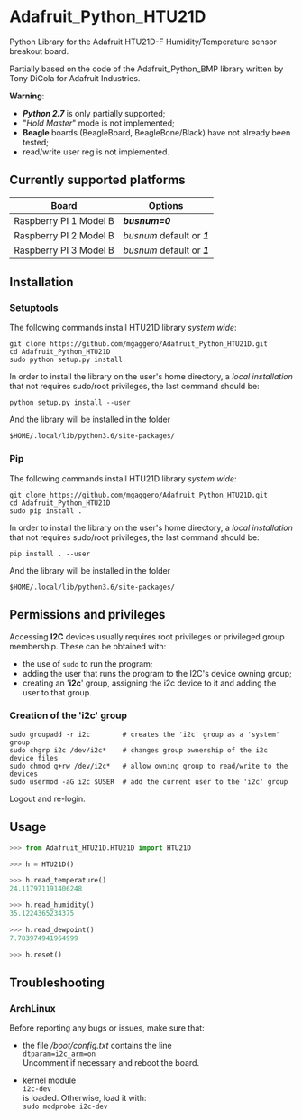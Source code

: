 # Adafruit_Python_HTU21D
Python Library for the Adafruit HTU21D-F Humidity/Temperature sensor breakout board.

Partially based on the code of the Adafruit_Python_BMP library written by Tony DiCola for Adafruit Industries.

**Warning**:

* ***Python 2.7*** is only partially supported;
* "*Hold Master*" mode is not implemented;
* **Beagle** boards (BeagleBoard, BeagleBone/Black) have not already been tested;
* read/write user reg is not implemented.

## Currently supported platforms
|                  Board | Options                     |
| ---------------------- | --------------------------- |
| Raspberry PI 1 Model B | ***busnum=0***              |
| Raspberry PI 2 Model B | *busnum* default or ***1*** |
| Raspberry PI 3 Model B | *busnum* default or ***1*** |

## Installation

### Setuptools
The following commands install HTU21D library *system wide*:

~~~console
git clone https://github.com/mgaggero/Adafruit_Python_HTU21D.git
cd Adafruit_Python_HTU21D
sudo python setup.py install
~~~

In order to install the library on the user's home directory, a *local installation* that not requires sudo/root privileges, the last command should be:

~~~console
python setup.py install --user
~~~

And the library will be installed in the folder 

~~~console
$HOME/.local/lib/python3.6/site-packages/
~~~

### Pip

The following commands install HTU21D library *system wide*:

~~~console
git clone https://github.com/mgaggero/Adafruit_Python_HTU21D.git
cd Adafruit_Python_HTU21D
sudo pip install .
~~~

In order to install the library on the user's home directory, a *local installation* that not requires sudo/root privileges, the last command should be:

~~~console
pip install . --user
~~~

And the library will be installed in the folder 

~~~console
$HOME/.local/lib/python3.6/site-packages/
~~~


## Permissions and privileges
Accessing **I2C** devices usually requires root privileges or privileged group membership. These can be obtained with:

* the use of `sudo` to run the program;
* adding the user that runs the program to the I2C's device owning group;
* creating an '**i2c**' group, assigning the i2c device to it and adding the user to that group.

### Creation of the 'i2c' group
~~~console
sudo groupadd -r i2c        # creates the 'i2c' group as a 'system' group
sudo chgrp i2c /dev/i2c*    # changes group ownership of the i2c device files
sudo chmod g+rw /dev/i2c*   # allow owning group to read/write to the devices
sudo usermod -aG i2c $USER  # add the current user to the 'i2c' group
~~~
Logout and re-login.

## Usage
~~~python
>>> from Adafruit_HTU21D.HTU21D import HTU21D

>>> h = HTU21D()

>>> h.read_temperature()
24.117971191406248

>>> h.read_humidity()
35.1224365234375

>>> h.read_dewpoint()
7.783974941964999

>>> h.reset()
~~~

## Troubleshooting
### ArchLinux
Before reporting any bugs or issues, make sure that:

* the file */boot/config.txt* contains the line  
`dtparam=i2c_arm=on`  
Uncomment if necessary and reboot the board.


* kernel module  
`i2c-dev`  
is loaded. Otherwise, load it with:  
`sudo modprobe i2c-dev`


